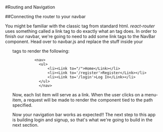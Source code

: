 #Routing and Navigation

##Connecting the router to your navbar

You might be familiar with the classic <a> tag from standard html. *react-router* uses something called a link tag to do exactly what an <a> tag does. In order to finish our navbar, we're going to need to add some link tags to the NavBar component. Head over to navbar.js and replace the stuff inside your <ul> tags to render the following:

```
          <nav>
            <ul>
                <li><Link to="/">Home</Link></li>
                <li><Link to='/register'>Register</Link></li>
                <li><Link to='/login'>Log In</Link></li>
            </ul>
            </nav>
```

Now, each list item will serve as a link. When the user clicks on a menu-item, a request will be made to render the component tied to the path specified.

Now your navigation bar works as expected!! The next step to this app is building login and signup, so that's what we're going to build in the next section.